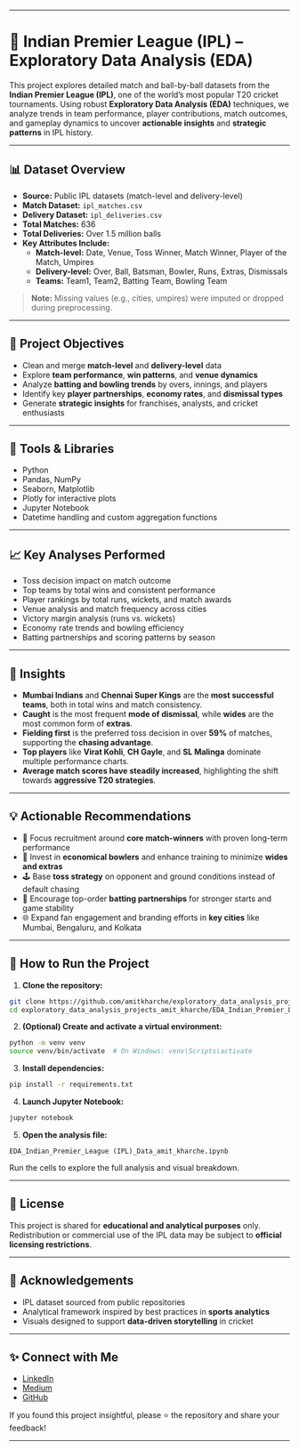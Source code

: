 
---
# 🏏 Indian Premier League (IPL) – Exploratory Data Analysis (EDA)

This project explores detailed match and ball-by-ball datasets from the **Indian Premier League (IPL)**, one of the world’s most popular T20 cricket tournaments. Using robust **Exploratory Data Analysis (EDA)** techniques, we analyze trends in team performance, player contributions, match outcomes, and gameplay dynamics to uncover **actionable insights** and **strategic patterns** in IPL history.

---

## 📊 Dataset Overview

- **Source:** Public IPL datasets (match-level and delivery-level)
- **Match Dataset:** `ipl_matches.csv`
- **Delivery Dataset:** `ipl_deliveries.csv`
- **Total Matches:** 636
- **Total Deliveries:** Over 1.5 million balls
- **Key Attributes Include:**
  - **Match-level:** Date, Venue, Toss Winner, Match Winner, Player of the Match, Umpires
  - **Delivery-level:** Over, Ball, Batsman, Bowler, Runs, Extras, Dismissals
  - **Teams:** Team1, Team2, Batting Team, Bowling Team

> **Note:** Missing values (e.g., cities, umpires) were imputed or dropped during preprocessing.

---

## 📌 Project Objectives

- Clean and merge **match-level** and **delivery-level** data
- Explore **team performance**, **win patterns**, and **venue dynamics**
- Analyze **batting and bowling trends** by overs, innings, and players
- Identify key **player partnerships**, **economy rates**, and **dismissal types**
- Generate **strategic insights** for franchises, analysts, and cricket enthusiasts

---

## 🔧 Tools & Libraries

- Python
- Pandas, NumPy
- Seaborn, Matplotlib
- Plotly for interactive plots
- Jupyter Notebook
- Datetime handling and custom aggregation functions

---

## 📈 Key Analyses Performed

- Toss decision impact on match outcome
- Top teams by total wins and consistent performance
- Player rankings by total runs, wickets, and match awards
- Venue analysis and match frequency across cities
- Victory margin analysis (runs vs. wickets)
- Economy rate trends and bowling efficiency
- Batting partnerships and scoring patterns by season

---

## 📌 Insights

- **Mumbai Indians** and **Chennai Super Kings** are the **most successful teams**, both in total wins and match consistency.
- **Caught** is the most frequent **mode of dismissal**, while **wides** are the most common form of **extras**.
- **Fielding first** is the preferred toss decision in over **59%** of matches, supporting the **chasing advantage**.
- **Top players** like **Virat Kohli**, **CH Gayle**, and **SL Malinga** dominate multiple performance charts.
- **Average match scores have steadily increased**, highlighting the shift towards **aggressive T20 strategies**.

---

## 💡 Actionable Recommendations

- 🧠 Focus recruitment around **core match-winners** with proven long-term performance
- 🎯 Invest in **economical bowlers** and enhance training to minimize **wides and extras**
- 🕹️ Base **toss strategy** on opponent and ground conditions instead of default chasing
- 🤝 Encourage top-order **batting partnerships** for stronger starts and game stability
- 🌐 Expand fan engagement and branding efforts in **key cities** like Mumbai, Bengaluru, and Kolkata

---

## 🧪 How to Run the Project

1. **Clone the repository:**
```bash
git clone https://github.com/amitkharche/exploratory_data_analysis_projects_amit_kharche.git
cd exploratory_data_analysis_projects_amit_kharche/EDA_Indian_Premier_League\ \(IPL\)_Data_amit_kharche
````

2. **(Optional) Create and activate a virtual environment:**

```bash
python -m venv venv
source venv/bin/activate  # On Windows: venv\Scripts\activate
```

3. **Install dependencies:**

```bash
pip install -r requirements.txt
```

4. **Launch Jupyter Notebook:**

```bash
jupyter notebook
```

5. **Open the analysis file:**

```text
EDA_Indian_Premier_League (IPL)_Data_amit_kharche.ipynb
```

Run the cells to explore the full analysis and visual breakdown.

---

## 📜 License

This project is shared for **educational and analytical purposes** only. Redistribution or commercial use of the IPL data may be subject to **official licensing restrictions**.

---

## 🤝 Acknowledgements

* IPL dataset sourced from public repositories
* Analytical framework inspired by best practices in **sports analytics**
* Visuals designed to support **data-driven storytelling** in cricket

---

## ✨ Connect with Me

* [LinkedIn](https://www.linkedin.com/in/amit-kharche)
* [Medium](https://medium.com/@amitkharche14)
* [GitHub](https://github.com/amitkharche)

If you found this project insightful, please ⭐ the repository and share your feedback!

---
